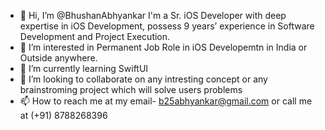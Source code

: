 - 👋 Hi, I’m @BhushanAbhyankar
I'm a Sr. iOS Developer with deep expertise in iOS Development, possess 9 years’ experience in Software Development and Project Execution.
- 👀 I’m interested in Permanent Job Role in iOS Developemtn in India or Outside anywhere. 
- 🌱 I’m currently learning SwiftUI
- 💞️ I’m looking to collaborate on any intresting concept or any brainstroming project which will solve users problems
- 📫 How to reach me at my email- b25abhyankar@gmail.com or call me at (+91) 8788268396

<!---
BhushanAbhyankar/BhushanAbhyankar is a ✨ special ✨ repository because its `README.md` (this file) appears on your GitHub profile.
You can click the Preview link to take a look at your changes.
--->
